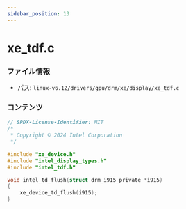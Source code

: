 ```yaml
---
sidebar_position: 13
---
```

# xe_tdf.c

### ファイル情報

- パス: `linux-v6.12/drivers/gpu/drm/xe/display/xe_tdf.c`

### コンテンツ

```c
// SPDX-License-Identifier: MIT
/*
 * Copyright © 2024 Intel Corporation
 */

#include "xe_device.h"
#include "intel_display_types.h"
#include "intel_tdf.h"

void intel_td_flush(struct drm_i915_private *i915)
{
	xe_device_td_flush(i915);
}

```

